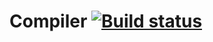 Compiler [![Build status](https://ci.appveyor.com/api/projects/status/axhctufmctkjkaj4?svg=true)](https://ci.appveyor.com/project/oxidemod/csharpcompiler)
==============
